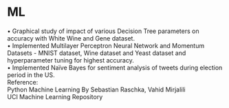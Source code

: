 # ML
•	Graphical study of impact of various Decision Tree parameters on accuracy with White Wine and Gene dataset.  
•	Implemented Multilayer Perceptron Neural Network and Momentum Datasets - MNIST dataset, Wine dataset and Yeast dataset and hyperparameter tuning for highest accuracy.  
•	Implemented Naïve Bayes for sentiment analysis of tweets during election period in the US.  
Reference:  
Python Machine Learning By Sebastian Raschka, Vahid Mirjalili  
UCI Machine Learning Repository  
